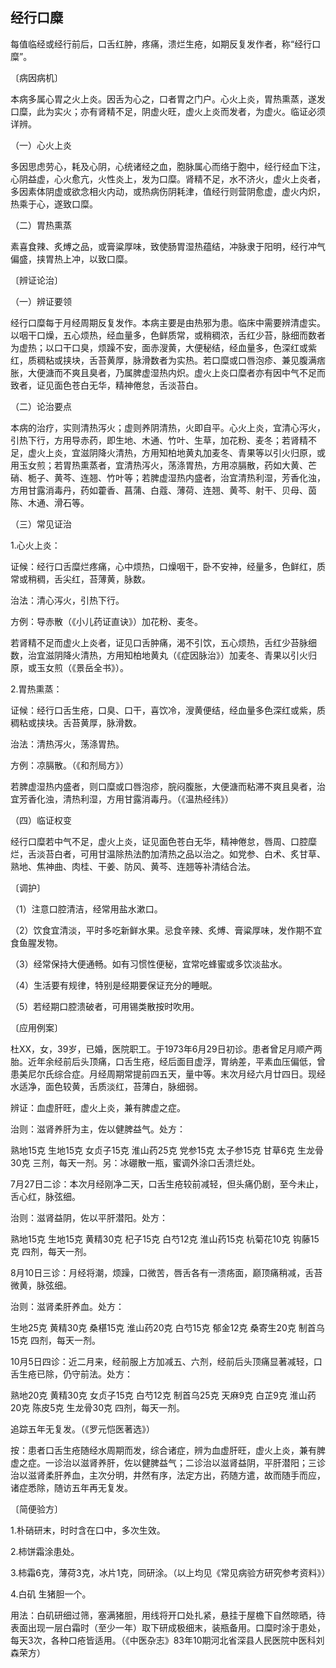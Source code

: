 ## 经行口糜

每值临经或经行前后，口舌红肿，疼痛，溃烂生疮，如期反复发作者，称“经行口糜”。

〔病因病机〕

本病多属心胃之火上炎。因舌为心之，口者胃之门户。心火上炎，胃热熏蒸，遂发口糜，此为实火；亦有肾精不足，阴虚火旺，虚火上炎而发者，为虚火。临证必须详辨。

（一）心火上炎

多因思虑劳心，耗及心阴，心统诸经之血，胞脉属心而络于胞中，经行经血下注，心阴益虚，心火愈亢，火性炎上，发为口糜。肾精不足，水不济火，虚火上炎者，多因素体阴虚或欲念相火内动，或热病伤阴耗津，值经行则营阴愈虚，虚火内炽，热乘于心，遂致口糜。

（二）胃热熏蒸

素喜食辣、炙煿之品，或膏粱厚味，致使肠胃湿热蕴结，冲脉隶于阳明，经行冲气偏盛，挟胃热上冲，以致口糜。

〔辨证论治〕

（一）辨证要领

经行口糜每于月经周期反复发作。本病主要是由热邪为患。临床中需要辨清虚实。以咽干口燥，五心烦热，经血量多，色鲜质常，或稍稠浓，舌红少苔，脉细而数者为虚热；以口干口臭，烦躁不安，面赤溲黄，大便秘结，经血量多，色深红或紫红，质稠粘或挟块，舌苔黄厚，脉滑数者为实热。若口糜或口唇泡疹、兼见腹满痞胀，大便溏而不爽且臭者，乃属脾虚湿热内炽。虚火上炎口糜者亦有因中气不足而致者，证见面色苍白无华，精神倦怠，舌淡苔白。

（二）论治要点

本病的治疗，实则清热泻火；虚则养阴清热，火即自平。心火上炎，宜清心泻火，引热下行，方用导赤药，即生地、木通、竹叶、生草，加花粉、麦冬；若肾精不足，虚火上炎，宜滋阴降火清热，方用知柏地黄丸加麦冬、青果等以引火归原，或用玉女煎；若胃热熏蒸者，宜清热泻火，荡涤胃热，方用凉膈散，药如大黄、芒硝、栀子、黄芩、连翘、竹叶等；若脾虚湿热内盛者，治宜清热利湿，芳香化浊，方用甘露消毒丹，药如藿香、菖蒲、白蔻、薄荷、连翘、黄芩、射干、贝母、茵陈、木通、滑石等。

（三）常见证治

1.心火上炎：

证候：经行口舌糜烂疼痛，心中烦热，口燥咽干，卧不安神，经量多，色鲜红，质常或稍稠，舌尖红，苔薄黄，脉数。

治法：清心泻火，引热下行。

方例：导赤散（《小儿药证直诀》）加花粉、麦冬。

若肾精不足而虚火上炎者，证见口舌肿痛，渴不引饮，五心烦热，舌红少苔脉细数，治宜滋阴降火清热，方用知柏地黄丸（《症因脉治》）加麦冬、青果以引火归原，或玉女煎（《景岳全书》）。

2.胃热熏蒸：

证候：经行口舌生疮，口臭、口干，喜饮冷，溲黄便结，经血量多色深红或紫，质稠粘或挟块。舌苔黄厚，脉滑数。

治法：清热泻火，荡涤胃热。

方例：凉膈散。（《和剂局方》）

若脾虚湿热内盛者，则口糜或口唇泡疹，脘闷腹胀，大便溏而粘滞不爽且臭者，治宜芳香化浊，清热利湿，方用甘露消毒丹。（《温热经纬》）

（四）临证权变

经行口糜若中气不足，虚火上炎，证见面色苍白无华，精神倦怠，唇周、口腔糜烂，舌淡苔白者，可用甘温除热法酌加清热之品以治之。如党参、白术、炙甘草、熟地、焦神曲、肉桂、干姜、防风、黄芩、连翘等补清结合法。

〔调护〕

（1）注意口腔清洁，经常用盐水漱口。

（2）饮食宜清淡，平时多吃新鲜水果。忌食辛辣、炙煿、膏粱厚味，发作期不宜食鱼腥发物。

（3）经常保持大便通畅。如有习惯性便秘，宜常吃蜂蜜或多饮淡盐水。

（4）生活要有规律，特别是经期要保证充分的睡眠。

（5）若经期口腔溃破者，可用锡类散按时吹用。

〔应用例案〕

杜XX，女，39岁，已婚，医院职工。于1973年6月29日初诊。患者曾足月顺产两胎。近年余经前后头顶痛，口舌生疮，经后面目虚浮，胃纳差，平素血压偏低，曾患美尼尔氏综合症。月经周期常提前四五天，量中等。末次月经六月廿四日。现经水适净，面色较黄，舌质淡红，苔薄白，脉细弱。

辨证：血虚肝旺，虚火上炎，兼有脾虚之症。

治则：滋肾养肝为主，佐以健脾益气。处方：

熟地15克 生地15克 女贞子15克 淮山药25克 党参15克 太子参15克 甘草6克 生龙骨30克 三剂，每天一剂。另：冰硼散一瓶，蜜调外涂口舌溃烂处。

7月27日二诊：本次月经刚净二天，口舌生疮较前减轻，但头痛仍剧，至今未止，舌心红，脉弦细。

治则：滋肾益阴，佐以平肝潜阳。处方：

熟地15克 生地15克 黄精30克 杞子15克 白芍12克 淮山药15克 杭菊花10克 钩藤15克 四剂，每天一剂。

8月10日三诊：月经将潮，烦躁，口微苦，唇舌各有一溃疡面，巅顶痛稍减，舌苔微黄，脉弦细。

治则：滋肾柔肝养血。处方：

生地25克 黄精30克 桑椹15克 淮山药20克 白芍15克 郁金12克 桑寄生20克 制首乌15克 四剂，每天一剂。

10月5日四诊：近二月来，经前服上方加减五、六剂，经前后头顶痛显著减轻，口舌生疮已除，仍守前法。处方：

熟地20克 黄精30克 女贞子15克 白芍12克 制首乌25克 天麻9克 白芷9克 淮山药20克 陈皮5克 生龙骨30克 四剂，每天一剂。

追踪五年无复发。（《罗元恺医著选》）

按：患者口舌生疮随经水周期而发，综合诸症，辨为血虚肝旺，虚火上炎，兼有脾虚之症。一诊治以滋肾养肝，佐以健脾益气；二诊治以滋肾益阴，平肝潜阳；三诊治以滋肾柔肝养血，主次分明，井然有序，法定方出，药随方遣，故而随手而应，诸症悉除，随访五年再无复发。

〔简便验方〕

1.朴硝研末，时时含在口中，多次生效。

2.柿饼霜涂患处。

3.柿霜6克，薄荷3克，冰片1克，同研涂。（以上均见《常见病验方研究参考资料》）

4.白矶   生猪胆一个。

用法：白矶研细过筛，塞满猪胆，用线将开口处扎紧，悬挂于屋檐下自然晾晒，待表面出现一层白霜时（至少一年）取下研成极细末，装瓶备用。口糜时涂于患处，每天3次，各种口疮皆适用。（《中医杂志》83年10期河北省深县人民医院中医科刘森荣方）
